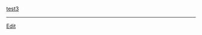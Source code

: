 ---
---

[test3](/test3)


----
[Edit](https://github.com/vitroid/vitroid.github.io/edit/master/MD/test3.md)
